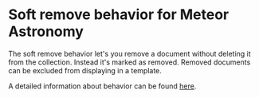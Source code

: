 # Soft remove behavior for Meteor Astronomy

The soft remove behavior let's you remove a document without deleting it from the collection. Instead it's marked as removed. Removed documents can be excluded from displaying in a template.

A detailed information about behavior can be found [here](http://astronomy.jagi.io/#soft-remove).
